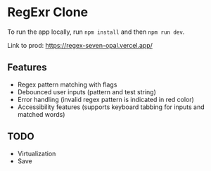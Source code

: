 # RegExr Clone

To run the app locally, run `npm install` and then `npm run dev`.

Link to prod: https://regex-seven-opal.vercel.app/

## Features

- Regex pattern matching with flags
- Debounced user inputs (pattern and test string)
- Error handling (invalid regex pattern is indicated in red color)
- Accessibility features (supports keyboard tabbing for inputs and matched words)

## TODO

- Virtualization
- Save
